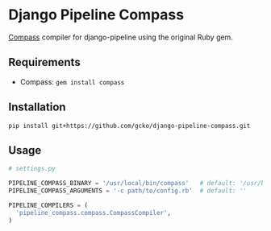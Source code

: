 # Django Pipeline Compass

[Compass](http://compass-style.org/) compiler for django-pipeline using the original Ruby gem.

## Requirements

- Compass: `gem install compass`

## Installation

```
pip install git+https://github.com/gcko/django-pipeline-compass.git
```

## Usage

```python
# settings.py

PIPELINE_COMPASS_BINARY = '/usr/local/bin/compass'   # default: '/usr/bin/env compass'
PIPELINE_COMPASS_ARGUMENTS = '-c path/to/config.rb'  # default: ''

PIPELINE_COMPILERS = (
  'pipeline_compass.compass.CompassCompiler',
)
```
